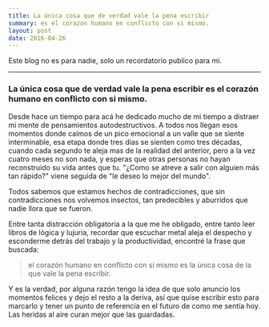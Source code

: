 ```yaml
---
title: La única cosa que de verdad vale la pena escribir
summary: es el corazón humano en conflicto con si mismo.
layout: post
date: 2016-04-26
---
```

Este blog no es para nadie, solo un recordatorio publico para mi.
***
### La única cosa que de verdad vale la pena escribir es el corazón humano en conflicto con si mismo.

Desde hace un tiempo para acá he dedicado mucho de mi tiempo a distraer mi mente de pensamientos autodestructivos. A todos nos llegan esos momentos donde caímos de un pico emocional a un valle que se siente interminable, esa etapa donde tres días se sienten como tres décadas, cuando cada segundo te aleja mas de la realidad del anterior, pero a la vez cuatro meses no son nada, y esperas que otras personas no hayan reconstruido su vida antes que tu. "¿Como se atreve a salir con alguien más tan rápido?" viene seguida de "le deseo lo mejor del mundo".

Todos sabemos que estamos hechos de contradicciones, que sin contradicciones nos volvemos insectos, tan predecibles y aburridos que nadie llora que se fueron.

Entre tanta distracción obligatoria a la que me he obligado, entre tanto leer libros de lógica y lujuria, recordar que escuchar metal aleja el despecho y esconderme detrás del trabajo y la productividad, encontré la frase que buscada:

> el corazón humano en conflicto con si mismo es la única cosa de la que vale la pena escribir.

Y es la verdad, por alguna razón tengo la idea de que solo anuncio los momentos felices y dejo el resto a la deriva, así que quise escribir esto para marcarlo y tener un punto  de referencia en el futuro de como me sentía hoy. Las heridas al aire curan mejor que las guardadas.
